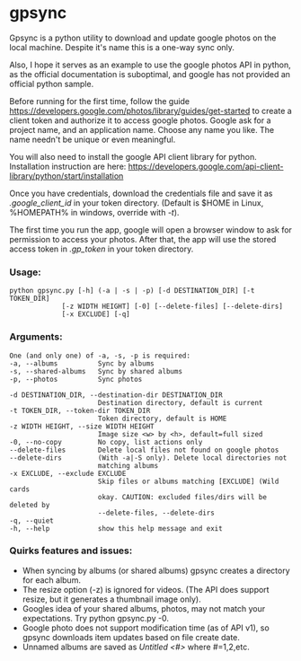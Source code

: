 # gpsync

Gpsync is a python utility to download and update google photos on the local machine.   Despite it's name this is a one-way sync only.

Also, I hope it serves as an example to use the google photos API in python, as the official documentation is suboptimal, and google has not provided an official python sample.

Before running for the first time, follow the guide https://developers.google.com/photos/library/guides/get-started to create a client token and authorize it to access google photos.  Google ask for a project name, and an application name.  Choose any name you like.  The name needn't be unique or even meaningful.

You will also need to install the google API client library for python.  Installation instruction are here: https://developers.google.com/api-client-library/python/start/installation

Once you have credentials, download the credentials file and save it as *.google_client_id* in your token directory. (Default is $HOME in Linux, %HOMEPATH% in windows, override with *-t*).

The first time you run the app, google will open a browser window to ask for permission to access your photos.   After that, the app will use the stored access token in *.gp_token* in your token directory.

### Usage:

    python gpsync.py [-h] (-a | -s | -p) [-d DESTINATION_DIR] [-t TOKEN_DIR]
                 [-z WIDTH HEIGHT] [-0] [--delete-files] [--delete-dirs]
                 [-x EXCLUDE] [-q]
                 
### Arguments:
    One (and only one) of -a, -s, -p is required:
    -a, --albums          Sync by albums
    -s, --shared-albums   Sync by shared albums
    -p, --photos          Sync photos
    
    -d DESTINATION_DIR, --destination-dir DESTINATION_DIR
                          Destination directory, default is current
    -t TOKEN_DIR, --token-dir TOKEN_DIR
                          Token directory, default is HOME
    -z WIDTH HEIGHT, --size WIDTH HEIGHT
                          Image size <w> by <h>, default=full sized
    -0, --no-copy         No copy, list actions only
    --delete-files        Delete local files not found on google photos
    --delete-dirs         (With -a|-S only). Delete local directories not
                          matching albums
    -x EXCLUDE, --exclude EXCLUDE
                          Skip files or albums matching [EXCLUDE] (Wild cards
                          okay. CAUTION: excluded files/dirs will be deleted by
                          --delete-files, --delete-dirs                          
    -q, --quiet
    -h, --help            show this help message and exit
    
### Quirks features and issues:
* When syncing by albums (or shared albums) gpsync creates a directory for each album.
* The resize option (-z) is ignored for videos. (The API does support resize, but it generates a thumbnail image only).
* Googles idea of your shared albums, photos, may not match your expectations.  Try python gpsync.py -0.
* Google photo does not support modification time (as of API v1), so gpsync downloads item updates based on file create date.
* Unnamed albums are saved as *Untitled <#>* where #=1,2,etc.

